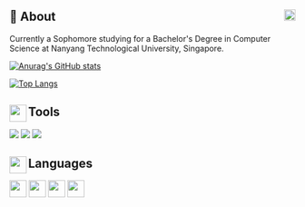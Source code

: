 ## 💫 About  <a href="https://www.linkedin.com/in/juin-lee/" target="blank"><img align="right" src="https://simpleicons.org/icons/linkedin.svg" height="20" /></a>
Currently a Sophomore studying for a Bachelor's Degree in Computer Science at Nanyang Technological University, Singapore. 

[![Anurag's GitHub stats](https://github-readme-stats.vercel.app/api?username=Neo-Zenith&count_private=true&theme=buefy&show_icons=true)](https://github.com/anuraghazra/github-readme-stats)

[![Top Langs](https://github-readme-stats.vercel.app/api/top-langs/?username=Neo-Zenith&theme=buefy&show_icons=true&layout=compact)](https://github.com/anuraghazra/github-readme-stats)

## <img align="left" src="https://emojipedia-us.s3.amazonaws.com/source/skype/289/hammer-and-wrench_1f6e0-fe0f.png" height="30" > Tools
<p>
  <img src="https://img.shields.io/badge/VSCode-0078D6?style=for-the-badge&logo=visualstudio&logoColor=white" >
  <img src="https://img.shields.io/badge/git%20-%23F05033.svg?style=for-the-badge&logo=git&logoColor=white" > 
  <img src="https://img.shields.io/badge/Jupyter-F37626.svg?&style=for-the-badge&logo=Jupyter&logoColor=white" > 
  
</p>


## <img align="left" src="https://static.thenounproject.com/png/3040228-200.png" height="30" /> Languages

<p>
  <img src="https://img.shields.io/badge/Python-3776AB?style=for-the-badge&logo=python&logoColor=white" height="30" > 
  <img src="https://img.shields.io/badge/C-00599C?style=for-the-badge&logo=c&logoColor=white" height="30" > 
  <img src="https://img.shields.io/badge/Java-ED8B00?style=for-the-badge&logo=java&logoColor=white" height="30" > 
  <img src="https://img.shields.io/badge/HTML5-E34F26?style=for-the-badge&logo=html5&logoColor=white" height="30" > 
</p>



